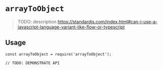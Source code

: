 # `arrayToObject`

> TODO: description
https://standardjs.com/index.html#can-i-use-a-javascript-language-variant-like-flow-or-typescript

## Usage

```
const arrayToObject = require('arrayToObject');

// TODO: DEMONSTRATE API
```
